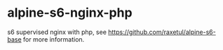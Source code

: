 # alpine-s6-nginx-php
s6 supervised nginx with php, see https://github.com/raxetul/alpine-s6-base for more information.
